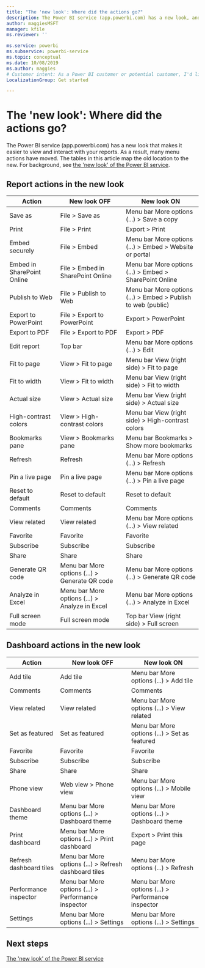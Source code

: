 ```yaml
---
title: "The 'new look': Where did the actions go?"
description: The Power BI service (app.powerbi.com) has a new look, and many actions have moved. This article features tables mapping the old locations to the new.
author: maggiesMSFT
manager: kfile
ms.reviewer: ''

ms.service: powerbi
ms.subservice: powerbi-service
ms.topic: conceptual
ms.date: 10/08/2019
ms.author: maggies
# Customer intent: As a Power BI customer or potential customer, I'd like to know what the differences are between the previous look of the Power BI service and the new look
LocalizationGroup: Get started

---
```

# The 'new look': Where did the actions go?

The Power BI service (app.powerbi.com) has a new look that makes it easier to view and interact with your reports. As a result, many menu actions have moved. The tables in this article map the old location to the new. For background, see [the 'new look' of the Power BI service](service-new-look.md).

## Report actions in the new look

|Action  |New look OFF  |New look ON  |
|---------|---------|---------|
| Save as | File > Save as  | Menu bar More options (...) > Save a copy |
| Print | File > Print | Export > Print |
| Embed securely | File > Embed | Menu bar More options (...) > Embed > Website or portal |
| Embed in SharePoint Online | File > Embed in SharePoint Online | Menu bar More options (...) > Embed > SharePoint Online |
| Publish to Web | File > Publish to Web | Menu bar More options (...) > Embed > Publish to web (public) |
| Export to PowerPoint | File > Export to PowerPoint | Export > PowerPoint |
| Export to PDF | File > Export to PDF | Export > PDF |
|Edit report  | Top bar   | Menu bar More options (...) > Edit |
| Fit to page | View > Fit to page | Menu bar View (right side) > Fit to page |
| Fit to width | View > Fit to width | Menu bar View (right side) > Fit to width |
| Actual size | View > Actual size | Menu bar View (right side) > Actual size |
| High-contrast colors | View > High-contrast colors | Menu bar View (right side) > High-contrast colors |
| Bookmarks pane | View > Bookmarks pane |  Menu bar Bookmarks > Show more bookmarks |
| Refresh | Refresh | Menu bar More options (...) > Refresh |
| Pin a live page | Pin a live page | Menu bar More options (...) > Pin a live page |
| Reset to default | Reset to default | Reset to default |
| Comments | Comments | Comments |
| View related | View related | Menu bar More options (...) > View related |
| Favorite | Favorite | Favorite |
| Subscribe | Subscribe |Subscribe |
| Share | Share | Share |
| Generate QR code | Menu bar More options (...) > Generate QR code | Menu bar More options (...) > Generate QR code |
| Analyze in Excel | Menu bar More options (...) > Analyze in Excel | Menu bar More options (...) > Analyze in Excel |
| Full screen mode | Full screen mode | Top bar View (right side) > Full screen |

## Dashboard actions in the new look

|Action  |New look OFF  |New look ON  |
|---------|---------|---------|
| Add tile | Add tile | Menu bar More options (...) > Add tile |
| Comments | Comments | Comments |
| View related | View related | Menu bar More options (...) > View related |
| Set as featured | Set as featured| Menu bar More options (...) > Set as featured|
| Favorite | Favorite | Favorite |
| Subscribe | Subscribe |Subscribe |
| Share | Share | Share |
| Phone view | Web view > Phone view | Menu bar More options (...) > Mobile view |
| Dashboard theme | Menu bar More options (...) > Dashboard theme | Menu bar More options (...) > Dashboard theme |
| Print dashboard | Menu bar More options (...) > Print dashboard | Export > Print this page |
| Refresh dashboard tiles | Menu bar More options (...) > Refresh dashboard tiles | Menu bar More options (...) > Refresh |
| Performance inspector | Menu bar More options (...) > Performance inspector | Menu bar More options (...) > Performance inspector |
| Settings | Menu bar More options (...) > Settings | Menu bar More options (...) > Settings |

## Next steps

[The 'new look' of the Power BI service](service-new-look.md)
